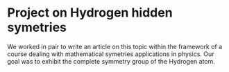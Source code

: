 # Project on Hydrogen hidden symetries

We worked in pair to write an article on this topic within the framework of a course dealing 
with mathematical symetries applications in physics. Our goal was to exhibit the complete 
symmetry group of the Hydrogen atom. 
